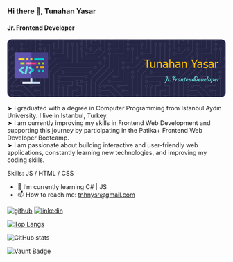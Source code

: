 ### Hi there 👋, Tunahan Yasar
#### Jr. Frontend Developer
![Header](./github-header-image.png)


➤ I graduated with a degree in Computer Programming from Istanbul Aydın University. I live in Istanbul, Turkey. <br>
➤ I am currently improving my skills in Frontend Web Development and supporting this journey by participating in the Patika+ Frontend Web Developer Bootcamp. <br>
➤ I am passionate about building interactive and user-friendly web applications, constantly learning new technologies, and improving my coding skills.

Skills: JS / HTML / CSS

- 🌱 I’m currently learning C# | JS 
- 📫 How to reach me: tnhnysr@gmail.com 


[<img src='https://cdn.jsdelivr.net/npm/simple-icons@3.0.1/icons/github.svg' alt='github' height='40'>](https://github.com/tunahanyasar)  [<img src='https://cdn.jsdelivr.net/npm/simple-icons@3.0.1/icons/linkedin.svg' alt='linkedin' height='40'>](https://www.linkedin.com/in/tunahan-yasar/)  

[![Top Langs](https://github-readme-stats.vercel.app/api/top-langs/?username=tunahanyasar)](https://github.com/anuraghazra/github-readme-stats)

![GitHub stats](https://github-readme-stats.vercel.app/api?username=tunahanyasar&show_icons=true&count_private=true)  

![Vaunt Badge](https://api.vaunt.dev/v1/github/entities/tunahanyasar/contributions?format=svg&private=true)  

